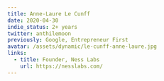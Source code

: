 ```yaml
---
title: Anne-Laure Le Cunff
date: 2020-04-30
indie_status: 2+ years
twitter: anthilemoon
previously: Google, Entrepreneur First
avatar: /assets/dynamic/le-cunff-anne-laure.jpg
links:
  - title: Founder, Ness Labs
    url: https://nesslabs.com/
---
```

